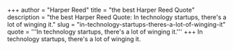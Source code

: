 +++
author = "Harper Reed"
title = "the best Harper Reed Quote"
description = "the best Harper Reed Quote: In technology startups, there's a lot of winging it."
slug = "in-technology-startups-theres-a-lot-of-winging-it"
quote = '''In technology startups, there's a lot of winging it.'''
+++
In technology startups, there's a lot of winging it.

